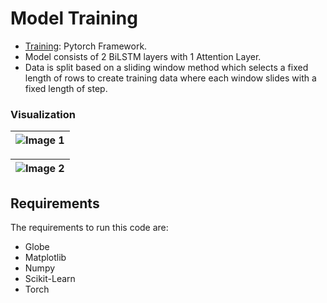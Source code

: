 # Model Training

- [Training](./model_training.ipynb): Pytorch Framework.
- Model consists of 2 BiLSTM layers with 1 Attention Layer.
- Data is split based on a sliding window method which selects a fixed length of rows to create training data where each window slides with a fixed length of step.

### Visualization

| ![Image 1](./Images/plot_1.png)  |
|:--------------------------------:|

| ![Image 2](./Images/cm_1.png)    |
|:--------------------------------:|

## Requirements
The requirements to run this code are:
- Globe
- Matplotlib
- Numpy
- Scikit-Learn
- Torch